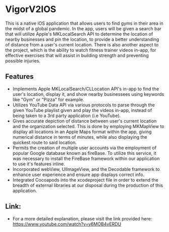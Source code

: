 # VigorV2IOS
This is a native iOS application that allows users to find gyms in their area in the midst of a global pandemic. In the app,
users will be given a search bar that will utilize Apple's MKLocalSearch API to determine the location of nearby businesses and pin the location, to provide a better understanding of distance from a user's current location. There is also another aspect to the project, which is the ability to watch fitness trainer videos in-app, for effective exercises that will assist in building strength and preventing possible injuries.
## Features
- Implements Apple MKLocalSearch/CLLocation API's in-app to find the user's location, display it, and show nearby businessees using keywords like "Gym" or "Pizza" for example.
- Utilizes YouTube Data API via various protocols to parse through the given YouTube playlist given and play the videos in-app, instead of being taken to a 3rd party application (i.e YouTube).
- Gives accurate depiction of distance between user's current location and the organization selected. This is done by employing MKMapView to display all locations in an Apple Maps format within the app, giving numerical distance in terms of minutes, while also displaying the quickest route to said location.
- Permits the creation of multiple user accounts via the employment of popular Google database known as fireBase. To utilize this service, it was necessary to install the FireBase framework within our application to use it's features inline.
- Incorporated webView, UIImageView, and the Decodable framework to enhance user experience and ensure app displays correct info.
- Integrated Cocoapods into the xcodeproject file in order to extend the breadth of external libraries at our disposal during the production of this application.
## Link:
- For a more detailed explanation, please visit the link provided here:
https://www.youtube.com/watch?v=y6MOB4vERDU
